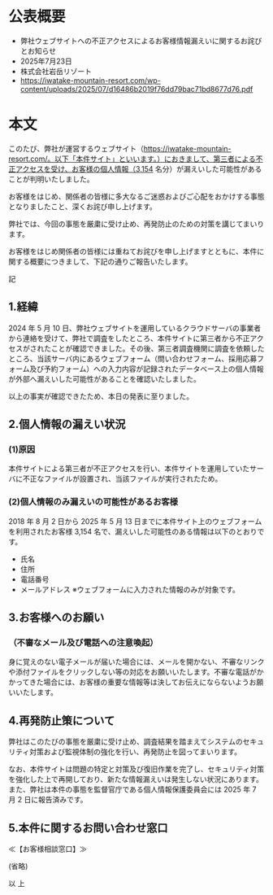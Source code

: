 # 公表概要
- 弊社ウェブサイトへの不正アクセスによるお客様情報漏えいに関するお詫びとお知らせ
- 2025年7月23日
- 株式会社岩岳リゾート
- https://iwatake-mountain-resort.com/wp-content/uploads/2025/07/d16486b2019f76dd79bac71bd8677d76.pdf

# 本文
このたび、弊社が運営するウェブサイト（https://iwatake-mountain-resort.com/。以下「本件サイト」といいます。）におきまして、第三者による不正アクセスを受け、お客様の個人情報（3,154 名分）が漏えいした可能性があることが判明いたしました。

お客様をはじめ、関係者の皆様に多大なるご迷惑およびご心配をおかけする事態となりましたこと、深くお詫び申し上げます。

弊社では、今回の事態を厳粛に受け止め、再発防止のための対策を講じてまいります。

お客様をはじめ関係者の皆様には重ねてお詫びを申し上げますとともに、本件に関する概要につきまして、下記の通りご報告いたします。

記

## 1.経緯
2024 年 5 月 10 日、弊社ウェブサイトを運用しているクラウドサーバの事業者から連絡を受けて、弊社で調査をしたところ、本件サイトに第三者から不正アクセスがされたことが確認できました。その後、第三者調査機関に調査を依頼したところ、当該サーバ内にあるウェブフォーム（問い合わせフォーム、採用応募フォーム及び予約フォーム）への入力内容が記録されたデータベース上の個人情報が外部へ漏えいした可能性があることを確認いたしました。

以上の事実が確認できたため、本日の発表に至りました。

## 2.個人情報の漏えい状況
### (1)原因
本件サイトによる第三者が不正アクセスを行い、本件サイトを運用していたサーバに不正なファイルが設置され、当該ファイルが実行されたため。

### (2)個人情報のみ漏えいの可能性があるお客様
2018 年 8 月 2 日から 2025 年 5 月 13 日までに本件サイト上のウェブフォームを利用されたお客様 3,154 名で、漏えいした可能性のある情報は以下のとおりです。
- 氏名
- 住所
- 電話番号
- メールアドレス
 ※ウェブフォームに入力された情報のみが対象です。

## 3.お客様へのお願い
### （不審なメール及び電話への注意喚起）
身に覚えのない電子メールが届いた場合には、メールを開かない、不審なリンクや添付ファイルをクリックしない等の対応をお願いいたします。不審な電話がかかってきた場合には、お客様の重要な情報等は決してお伝えにならないようお願いいたします。

## 4.再発防止策について
弊社はこのたびの事態を厳粛に受け止め、調査結果を踏まえてシステムのセキュリティ対策および監視体制の強化を行い、再発防止を図ってまいります。

なお、本件サイトは問題の特定と対策及び復旧作業を完了し、セキュリティ対策を強化した上で再開しており、新たな情報漏えいは発生しない状況にあります。また、弊社は本件の事態を監督官庁である個人情報保護委員会には 2025 年 7 月 2 日に報告済みです。

## 5.本件に関するお問い合わせ窓口
 ≪【お客様相談窓口】≫

(省略)

以 上
